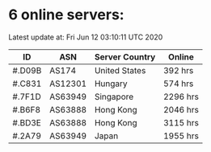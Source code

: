 # 6 online servers:

Latest update at: Fri Jun 12 03:10:11 UTC 2020

| ID | ASN | Server Country | Online |
| -- | --- | -------------- | ------ |
| #.D09B | AS174 | United States | 392 hrs |
| #.C831 | AS12301 | Hungary | 574 hrs |
| #.7F1D | AS63949 | Singapore | 2296 hrs |
| #.B6F8 | AS63888 | Hong Kong | 2046 hrs |
| #.BD3E | AS63888 | Hong Kong | 3115 hrs |
| #.2A79 | AS63949 | Japan | 1955 hrs |

